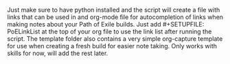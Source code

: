 Just make sure to have python installed and the script will create a file with links that can be used in and org-mode file for autocompletion of links when making notes about your Path of Exile builds.
Just add #+SETUPFILE: PoELinkList at the top of your org file to use the link list after running the script.
The template folder also contains a very simple org-capture template for use when creating a fresh build for easier note taking.
Only works with skills for now, will add the rest later.
